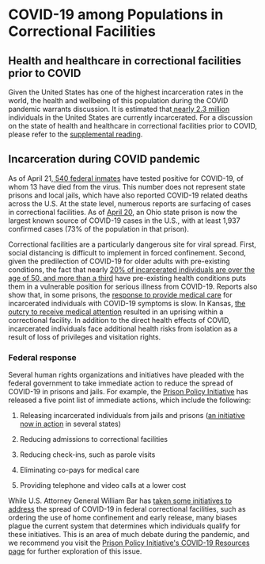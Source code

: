 # COVID-19 among Populations in Correctional Facilities

## Health and healthcare in correctional facilities prior to COVID

Given the United States has one of the highest incarceration rates in the world, the health and wellbeing of this population during the COVID pandemic warrants discussion. It is estimated that[ nearly 2.3 million](https://www.prisonpolicy.org/reports/pie2020.html) individuals in the United States are currently incarcerated.  For a discussion on the state of health and healthcare in correctional facilities prior to COVID, please refer to the [supplemental reading](https://docs.google.com/document/d/1weLnZQE7LxS_Gm9pyX4Ba7ViH_7rQNH56T-1GT5dRp8/edit?usp=sharing). 

## Incarceration during COVID pandemic

As of April 21,[ 540 federal inmates](https://www.bop.gov/coronavirus/) have tested positive for COVID-19, of whom 13 have died from the virus. This number does not represent state prisons and local jails, which have also reported COVID-19 related deaths across the U.S. At the state level, numerous reports are surfacing of cases in correctional facilities. As of [April 20](https://www.axios.com/ohio-prison-coronavirus-f03420d7-838a-46fe-99e3-5d9573449a84.html), an Ohio state prison is now the largest known source of COVID-19 cases in the U.S., with at least 1,937 confirmed cases \(73% of the population in that prison\). 

Correctional facilities are a particularly dangerous site for viral spread. First, social distancing is difficult to implement in forced confinement. Second, given the predilection of COVID-19 for older adults with pre-existing conditions, the fact that nearly [20% of incarcerated individuals are over the age of 50, and more than a third](https://www.bop.gov/about/statistics/statistics_inmate_age.jsp) have pre-existing health conditions puts them in a vulnerable position for serious illness from COVID-19. Reports  also show that, in some prisons, the [response to provide medical care](https://www.buzzfeednews.com/article/melissasegura/prison-inmates-covid-19-coronavirus) for incarcerated individuals with COVID-19 symptoms is slow. In Kansas, [the outcry to receive medical attention](https://www.theguardian.com/us-news/2020/apr/10/us-prisons-coronavirus-uprising-riot) resulted in an uprising within a correctional facility. In addition to the direct health effects of COVID, incarcerated individuals face additional health risks from isolation as a result of loss of privileges and visitation rights.

### Federal response 

Several human rights organizations and initiatives have pleaded with the federal government to take immediate action to reduce the spread of COVID-19 in prisons and jails. For example, the [Prison Policy Initiative](https://www.prisonpolicy.org/virus/virusresponse.html) has released a five point list of immediate actions, which include the following:

1. Releasing incarcerated individuals from jails and prisons \([an initiative now in action](https://www.bbc.com/news/world-us-canada-51947802) in several states\)

2. Reducing admissions to correctional facilities 

3. Reducing check-ins, such as parole visits

4. Eliminating co-pays for medical care

5. Providing telephone and video calls at a lower cost  


While U.S. Attorney General William Bar has [taken some initiatives to address](https://www.themarshallproject.org/2020/03/28/how-bill-barr-s-covid-19-prisoner-release-plan-could-favor-white-people) the spread of COVID-19 in federal correctional facilities, such as ordering the use of home confinement and early release, many biases plague the current system that determines which individuals qualify for these initiatives. This is an area of much debate during the pandemic, and we recommend you visit the [Prison Policy Initiative's COVID-19 Resources page](https://www.prisonpolicy.org/virus/index.html) for further exploration of this issue.

